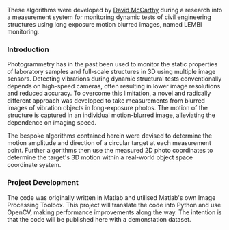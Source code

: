 These algorithms were developed by [David McCarthy](http://www.davidmccarthy.me.uk) during a research into a measurement system for monitoring dynamic tests of civil engineering structures using long exposure motion blurred images, named LEMBI monitoring.

### Introduction

Photogrammetry has in the past been used to monitor the static properties of laboratory samples and full-scale structures in 3D using multiple image sensors. Detecting vibrations during dynamic structural tests conventionally depends on high-speed cameras, often resulting in lower image resolutions and reduced accuracy. To overcome this limitation, a novel and radically different approach was developed to take measurements from blurred images of vibration objects in long-exposure photos. The motion of the structure is captured in an individual motion-blurred image, alleviating the dependence on imaging speed.

The bespoke algorithms contained herein were devised to determine the motion amplitude and direction of a circular target at each measurement point. Further algorithms then use the measured 2D photo coordinates to determine the target's 3D motion within a real-world object space coordinate system.

### Project Development

The code was originally written in Matlab and utilised Matlab's own Image Processing Toolbox. This project will translate the code into Python and use OpenCV, making performance improvements along the way. The intention is that the code will be published here with a demonstation dataset.
